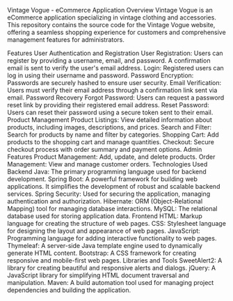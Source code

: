 Vintage Vogue - eCommerce Application
Overview
Vintage Vogue is an eCommerce application specializing in vintage clothing and accessories. This repository contains the source code for the Vintage Vogue website, offering a seamless shopping experience for customers and comprehensive management features for administrators.

Features
User Authentication and Registration
User Registration: Users can register by providing a username, email, and password. A confirmation email is sent to verify the user's email address.
Login: Registered users can log in using their username and password.
Password Encryption: Passwords are securely hashed to ensure user security.
Email Verification: Users must verify their email address through a confirmation link sent via email.
Password Recovery
Forgot Password: Users can request a password reset link by providing their registered email address.
Reset Password: Users can reset their password using a secure token sent to their email.
Product Management
Product Listings: View detailed information about products, including images, descriptions, and prices.
Search and Filter: Search for products by name and filter by categories.
Shopping Cart: Add products to the shopping cart and manage quantities.
Checkout: Secure checkout process with order summary and payment options.
Admin Features
Product Management: Add, update, and delete products.
Order Management: View and manage customer orders.
Technologies Used
Backend
Java: The primary programming language used for backend development.
Spring Boot: A powerful framework for building web applications. It simplifies the development of robust and scalable backend services.
Spring Security: Used for securing the application, managing authentication and authorization.
Hibernate: ORM (Object-Relational Mapping) tool for managing database interactions.
MySQL: The relational database used for storing application data.
Frontend
HTML: Markup language for creating the structure of web pages.
CSS: Stylesheet language for designing the layout and appearance of web pages.
JavaScript: Programming language for adding interactive functionality to web pages.
Thymeleaf: A server-side Java template engine used to dynamically generate HTML content.
Bootstrap: A CSS framework for creating responsive and mobile-first web pages.
Libraries and Tools
SweetAlert2: A library for creating beautiful and responsive alerts and dialogs.
jQuery: A JavaScript library for simplifying HTML document traversal and manipulation.
Maven: A build automation tool used for managing project dependencies and building the application.
